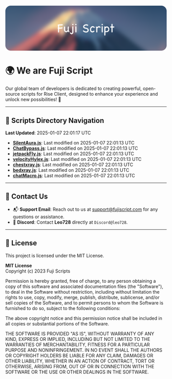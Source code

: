 ![Banner](.github/b.webp)

# 🌍 **We are Fuji Script**

Our global team of developers is dedicated to creating powerful, open-source scripts for Rise Client, designed to enhance your experience and unlock new possibilities! 🌟

---
<!-- SCRIPTS_NAVIGATION_START -->
## 📂 **Scripts Directory Navigation**

**Last Updated**: 2025-01-07 22:01:17 UTC

- **[SilentAura.js](scripts/SilentAura.js)**: Last modified on 2025-01-07 22:01:13 UTC
- **[ChatBypass.js](scripts/ChatBypass.js)**: Last modified on 2025-01-07 22:01:13 UTC
- **[jetpackFly.js](scripts/jetpackFly.js)**: Last modified on 2025-01-07 22:01:13 UTC
- **[velocityHylex.js](scripts/velocityHylex.js)**: Last modified on 2025-01-07 22:01:13 UTC
- **[chestxray.js](scripts/chestxray.js)**: Last modified on 2025-01-07 22:01:13 UTC
- **[bedxray.js](scripts/bedxray.js)**: Last modified on 2025-01-07 22:01:13 UTC
- **[chatMacro.js](scripts/chatMacro.js)**: Last modified on 2025-01-07 22:01:13 UTC

<!-- SCRIPTS_NAVIGATION_END -->

---

## 💬 **Contact Us**  
- 📬 **Support Email**: Reach out to us at [support@fujiscript.com](mailto:support@fujiscript.com) for any questions or assistance.  
- 💬 **Discord**: Contact **Leo728** directly at `Discord@leo728`.

---

## 📜 **License**

This project is licensed under the MIT License.  

**MIT License**  
Copyright (c) 2023 Fuji Scripts  

Permission is hereby granted, free of charge, to any person obtaining a copy of this software and associated documentation files (the "Software"), to deal in the Software without restriction, including without limitation the rights to use, copy, modify, merge, publish, distribute, sublicense, and/or sell copies of the Software, and to permit persons to whom the Software is furnished to do so, subject to the following conditions:  

The above copyright notice and this permission notice shall be included in all copies or substantial portions of the Software.  

THE SOFTWARE IS PROVIDED "AS IS", WITHOUT WARRANTY OF ANY KIND, EXPRESS OR IMPLIED, INCLUDING BUT NOT LIMITED TO THE WARRANTIES OF MERCHANTABILITY, FITNESS FOR A PARTICULAR PURPOSE AND NONINFRINGEMENT. IN NO EVENT SHALL THE AUTHORS OR COPYRIGHT HOLDERS BE LIABLE FOR ANY CLAIM, DAMAGES OR OTHER LIABILITY, WHETHER IN AN ACTION OF CONTRACT, TORT OR OTHERWISE, ARISING FROM, OUT OF OR IN CONNECTION WITH THE SOFTWARE OR THE USE OR OTHER DEALINGS IN THE SOFTWARE.  
